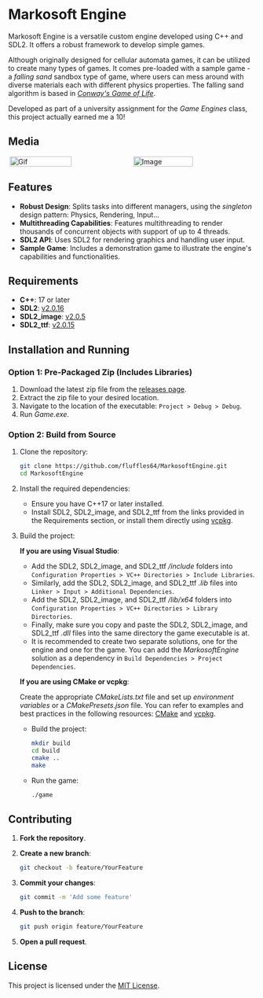 # Markosoft Engine

Markosoft Engine is a versatile custom engine developed using C++ and SDL2. It offers a robust framework to develop simple games.

Although originally designed for cellular automata games, it can be utilized to create many types of games. It comes pre-loaded with a sample game - a *falling sand* sandbox type of game, where users can mess around with diverse materials each with different physics properties. The falling sand algorithm is based in *[Conway's Game of Life](https://conwaylife.com/)*.

Developed as part of a university assignment for the *Game Engines* class, this project actually earned me a 10!

## Media

<div style="display:flex; justify-content:center;">
    <img src="https://github.com/fluffles64/MarkosoftEngine/assets/61605339/ce765652-e5b6-42c4-ab14-02a4916c0371" alt="Gif" style="width: 50%; max-width: 300px;"/>
    <img src="https://github.com/fluffles64/MarkosoftEngine/assets/61605339/f95217b0-5d75-40d5-88d8-9e74f4006a7f" alt="Image" style="width: 49%; max-width: 300px;"/>
</div>

## Features

- **Robust Design**: Splits tasks into different managers, using the *singleton* design pattern: Physics, Rendering, Input...
- **Multithreading Capabilities**: Features multithreading to render thousands of concurrent objects with support of up to 4 threads.
- **SDL2 API**: Uses SDL2 for rendering graphics and handling user input.
- **Sample Game**: Includes a demonstration game to illustrate the engine's capabilities and functionalities.

## Requirements

- **C++**: 17 or later
- **SDL2**: [v2.0.16](https://github.com/libsdl-org/SDL/releases)
- **SDL2_image**: [v2.0.5](https://github.com/libsdl-org/SDL_image/releases)
- **SDL2_ttf**: [v2.0.15](https://github.com/libsdl-org/SDL_ttf/releases)

## Installation and Running

### Option 1: Pre-Packaged Zip (Includes Libraries)

1. Download the latest zip file from the [releases page](https://github.com/fluffles64/MarkosoftEngine/releases).
2. Extract the zip file to your desired location.
3. Navigate to the location of the executable: `Project > Debug > Debug`.
4. Run *Game.exe*.

### Option 2: Build from Source

1. Clone the repository:
    ```bash
    git clone https://github.com/fluffles64/MarkosoftEngine.git
    cd MarkosoftEngine
    ```

2. Install the required dependencies:
    - Ensure you have C++17 or later installed.
    - Install SDL2, SDL2_image, and SDL2_ttf from the links provided in the Requirements section, or install them directly using [vcpkg](https://vcpkg.link/ports/sdl2).

3. Build the project:

   **If you are using Visual Studio**:
   
   - Add the SDL2, SDL2_image, and SDL2_ttf */include* folders into `Configuration Properties > VC++ Directories > Include Libraries`.
   - Similarly, add the SDL2, SDL2_image, and SDL2_ttf *.lib* files into `Linker > Input > Additional Dependencies`.
   - Add the SDL2, SDL2_image, and SDL2_ttf */lib/x64* folders into `Configuration Properties > VC++ Directories > Library Directories`.
   - Finally, make sure you copy and paste the SDL2, SDL2_image, and SDL2_ttf *.dll* files into the same directory the game executable is at.
   - It is recommended to create two separate solutions, one for the engine and one for the game. You can add the *MarkosoftEngine* solution as a dependency in `Build Dependencies > Project Dependencies`.

    **If you are using CMake or vcpkg**:

   Create the appropriate *CMakeLists.txt* file and set up *environment variables* or a *CMakePresets.json* file. You can refer to examples and best practices in the following resources:
   [CMake](https://trenki2.github.io/blog/2017/06/02/using-sdl2-with-cmake/) and
   [vcpkg](https://github.com/njakob/vcpkg-sdl2-example).

    - Build the project:
        ```bash
        mkdir build
        cd build
        cmake ..
        make
        ```
        
    - Run the game:
        ```bash
        ./game
        ```

## Contributing

1. **Fork the repository**.

2. **Create a new branch**:

    ```bash
    git checkout -b feature/YourFeature
    ```

3. **Commit your changes**:

    ```bash
    git commit -m 'Add some feature'
    ```

4. **Push to the branch**:

    ```bash
    git push origin feature/YourFeature
    ```

5. **Open a pull request**.

## License

This project is licensed under the [MIT License](LICENSE.md).
